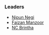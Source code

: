 ### Leaders
* [Nipun Negi](mailto:nipun.negi@owasp.org)
* [Faizan Manzoor](mailto:faizan.manzoor@owasp.org)
* [NC Brintha](mailto:nc.brintha@owasp.org)
